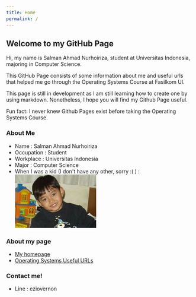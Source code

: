 ```yaml
---
title: Home
permalink: /
---
```


## Welcome to my GitHub Page

Hi, my name is Salman Ahmad Nurhoiriza, student at Universitas Indonesia, majoring in Computer Science.

This GitHub Page consists of some information about me and useful urls that helped me go through the Operating Systems Course at Fasilkom UI.

This page is still in development as I am still learning how to create one by using markdown. Nonetheless, I hope you will find my Github Page useful.

Fun fact: I never knew Github Pages exist before taking the Operating Systems Course.

### About Me
- Name : Salman Ahmad Nurhoiriza
- Occupation : Student
- Workplace : Universitas Indonesia
- Major : Computer Science
- When I was a kid (I don't have any other, sorry :( ) : ![Image](image.png)

### About my page
- [My homepage](https://salman-ahmad-n.github.io/os201/)
- [Operating Systems Useful URLs](https://salman-ahmad-n.github.io/os201/URLs)

### Contact me!
- Line : eziovernon
